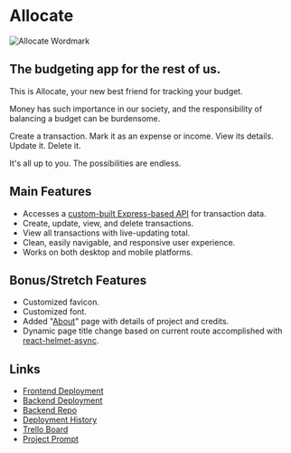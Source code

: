 # Allocate

![Allocate Wordmark](https://user-images.githubusercontent.com/794551/180706032-72effbe5-0b03-42f6-9086-dc2b14781b30.png)

## The budgeting app for the rest of us.

This is Allocate, your new best friend for tracking your budget.

Money has such importance in our society, and the responsibility of balancing a budget can be burdensome.

Create a transaction. Mark it as an expense or income. View its details. Update it. Delete it.

It's all up to you. The possibilities are endless.

## Main Features

- Accesses a [custom-built Express-based API](https://allocate-backend.herokuapp.com/) for transaction data.
- Create, update, view, and delete transactions.
- View all transactions with live-updating total.
- Clean, easily navigable, and responsive user experience.
- Works on both desktop and mobile platforms.

## Bonus/Stretch Features

- Customized favicon.
- Customized font.
- Added "[About](https://allocate.netlify.app/about)" page with details of project and credits.
- Dynamic page title change based on current route accomplished with [react-helmet-async](https://www.npmjs.com/package/react-helmet-async).

## Links

- [Frontend Deployment](https://allocate.netlify.app/)
- [Backend Deployment](https://allocate-backend.herokuapp.com/)
- [Backend Repo](https://github.com/Scheiber/allocate-backend)
- [Deployment History](https://app.netlify.com/sites/allocate/deploys)
- [Trello Board](https://trello.com/b/WoO8fMbp/allocate)
- [Project Prompt](https://github.com/joinpursuit/budgeting-app-project-prompt)
